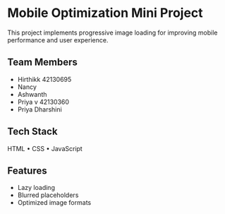 # Mobile Optimization Mini Project

This project implements progressive image loading for improving mobile performance and user experience.

## Team Members
- Hirthikk 42130695
- Nancy
- Ashwanth
- Priya v 42130360
- Priya Dharshini

## Tech Stack
HTML • CSS • JavaScript

## Features
- Lazy loading
- Blurred placeholders
- Optimized image formats

